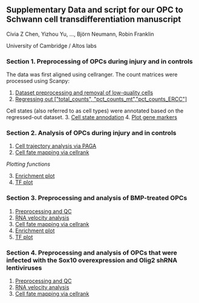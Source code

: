 ## Supplementary Data and script for our OPC to Schwann cell transdifferentiation manuscript 

Civia Z Chen, Yizhou Yu, ..., Björn Neumann, Robin Franklin <br>

University of Cambridge / Altos labs


### Section 1. Preprocessing of OPCs during injury and in controls

The data was first aligned using cellranger. The count matrices were processed using Scanpy:

1. [Dataset preprocessing and removal of low-quality cells](https://www.yizhouyu.com/opc2sc/scripts/0_1_dataset_formatting_invivo_counts.html)
2. [Regressing out ["total_counts", "pct_counts_mt","pct_counts_ERCC"]](https://www.yizhouyu.com/opc2sc/scripts/1_1_dataset_formatting_regressout.html)

Cell states (also referred to as cell types) were annotated based on the regressed-out dataset.
3. [Cell state annodation](https://www.yizhouyu.com/opc2sc/scripts/1_2_invivo_celltype_annodation_regressoutdataset.html)
4. [Plot gene markers](https://www.yizhouyu.com/opc2sc/scripts/1_3_gene_marker_plotting.html)

### Section 2. Analysis of OPCs during injury and in controls

1. [Cell trajectory analysis via PAGA](https://www.yizhouyu.com/opc2sc/scripts/2_1_invivo_paga_analysis_wholedata.html)
2. [Cell fate mapping via cellrank](https://www.yizhouyu.com/opc2sc/scripts/2_2_invivo_paga_cellrank_wholedata.html)

*Plotting functions*

3. [Enrichment plot](https://www.yizhouyu.com/opc2sc/scripts/4_1_invivo_circle_plot_enrichment.html)
4. [TF plot](https://www.yizhouyu.com/opc2sc/scripts/4_2_invivo_circle_plot_TFs.html)

### Section 3. Preprocessing and analysis of BMP-treated OPCs
1. [Preprocessing and QC](https://www.yizhouyu.com/opc2sc/scripts/0_3_invitro_BMP4_QC.html)
2. [RNA velocity analysis](https://www.yizhouyu.com/opc2sc/scripts/3_1_1_invitro_scvelo_BMP4.html)
3. [Cell fate mapping via cellrank](https://www.yizhouyu.com/scripts/opc2sc/3_3_1_invitro_cellrank_BMP4.html)
4. [Enrichment plot](https://www.yizhouyu.com/opc2sc/scripts/scripts/4_3_invitro_BMP_circle_plot_enrichment.html)
5. [TF plot](https://www.yizhouyu.com/opc2sc/scripts/4_4_invitro_BMP_circle_plot_TFs.html)

### Section 4. Preprocessing and analysis of OPCs that were infected with the Sox10 overexpression and Olig2 shRNA lentiviruses
1. [Preprocessing and QC](https://www.yizhouyu.com/opc2sc/scripts/0_4_invitro_TF_QC.html)
2. [RNA velocity analysis](https://www.yizhouyu.com/opc2sc/scripts/3_1_2_invitro_scvelo_TF.html)
3. [Cell fate mapping via cellrank](https://www.yizhouyu.com/opc2sc/scripts/3_3_2_invitro_cellrank_TF.html)